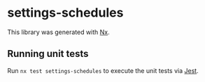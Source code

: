 # settings-schedules

This library was generated with [Nx](https://nx.dev).

## Running unit tests

Run `nx test settings-schedules` to execute the unit tests via [Jest](https://jestjs.io).
